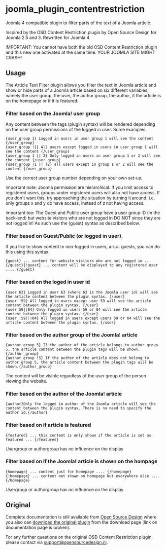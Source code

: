 # joomla_plugin_contentrestriction

Joomla 4 compatible plugin to filter parts of the text of a Joomla article.

Inspired by the OSD Content Restriction plugin by Open Source Design for Joomla 2.5 and 3. Rewritten for Joomla 4.

IMPORTANT: You cannot have both the old OSD Content Restriction plugin and this new one activated at the same time.
YOUR JOOMLA SITE MIGHT CRASH!

## Usage

The Article Text Filter plugin allows you filter the text in Joomla
article and show or hide parts of a Joomla article based on six
different variables, namely the user group, the user, the author
group, the author, if the article is on the homepage or if it is
featured.

### Filter based on the Joomla! user group

Any content between the tags (plugin syntax) will be rendered
depending on the user group permissions of the logged in user. Some
examples:

```
{user_group 1} Logged in users in user group 1 will see the content {/user_group}
{user_group !1} All users except logged in users in user group 1 will see the content {/user_group}
{user_group 1 || 2} Only logged in users in user group 1 or 2 will see the content {/user_group}
{user_group !1 || !2} all users except in group 1 or 2 will see the content {/user_group}
```

Use the correct user group number depending on your own set-up.

Important note: Joomla permission are hierarchical. If you limit
access to registered users, groups under registered users will also
not have access. If you don't want this, try approaching the situation
by turning it around. i.e. only groups x and y do have access, instead
of z not having access.

Important too: The Guest and Public user group have a user group ID
(in the back-end) but website visitors who are not logged in DO NOT
since they are not logged in! As such use the {guest} syntax as
described below.

### Filter based on Guest/Public (or logged in user).

If you like to show content to non-logged in users, a.k.a. guests, you
can do this using this syntax.

    {guest} ... content for website visitors who are not logged in ... {/guest}{!guest} ... content will be displayed to any registered user .... {/guest}

### Filter based on the loged in user id

```
{user 63} Logged in user 63 (where 63 is the Joomla user id) will see the article content between the plugin syntax. {/user}
{user !59} All logged in users except user 59 will see the article content between the plugin syntax. {/user}
{user 59||84} Only logged in users 59 or 84 will see the article content between the plugin syntax. {/user}
{user !59||!84} All logged in users except users 59 or 84 will see the article content between the plugin syntax. {/user}
```

### Filter based on the author group of the Joomla! article

```
{author_group 5} If the author of the article belongs to author group 5, the article content between the plugin tags will be shown.{/author_group}
{author_group !5} If the author of the article does not belong to author group 5, the article content between the plugin tags will be shown.{/author_group}
```

The content will be visible regardless of the user group of the person viewing the website.

### Filter based on the author of the Joomla! article

    {author}Only the logged in author of the Joomla article will see the content between the plugin syntax. There is no need to specify the author id.{/author}

### Filter based on if article is featured

    {featured} ... this content is only shown if the article is set as featured ... {/featured}

Usergroup or authorgroup has no influence on the display

### Filter based on if the Joomla! article is shown on the hompage

    {homepage} ... content just for homepage .... {/homepage}
    {!homepage} ... content not shown on homepage but everywhere else .... {/homepage}

Usergroup or authorgroup has no influence on the display.

## Original

Complete documentation is still available from [Open Source
Design](https://documentation.form2content.com/f2c-extensions/joomla-content-restriction-plugin)
where you also can [download the original
plugin](https://www.form2content.com/download/joomla-content-restriction-plugin/joomla-2-5-3)
from the download page (link on documentation page is broken).

For any further questions on the original OSD Content Restriction plugin, please contact via support@opensourcedesign.nl.
